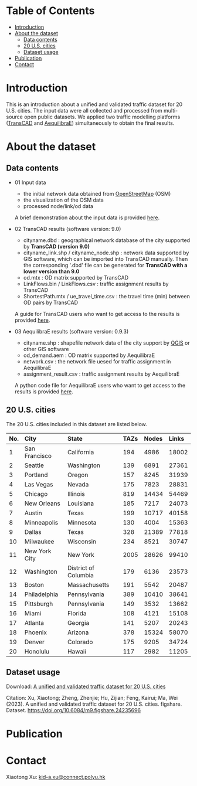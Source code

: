 # Table of Contents
- [Introduction](#introduction)
- [About the dataset](#about-the-dataset)
  - [Data contents](#data-contents)
  - [20 U.S. cities](#20-us-cities)
  - [Dataset usage](#dataset-usage)
- [Publication](#publication)
- [Contact](#contact)


# Introduction
This is an introduction about a unified and validated traffic dataset for 20 U.S. cities. The input data were all collected and processed from multi-source open public datasets. We applied two traffic modelling platforms ([TransCAD](https://www.caliper.com/tcovu.htm) and [AequilibraE](http://www.aequilibrae.com/python/latest/index.html)) simultaneously to obtain the final results.



# About the dataset

## Data contents
- 01 Input data
  - the initial network data obtained from [OpenStreetMap](https://www.openstreetmap.org/) (OSM)
  - the visualization of the OSM data
  - processed node/link/od data
  
  A brief demonstration about the input data is provided [here](https://github.com/xuxiaotong/A_unified_and_validated_traffic_dataset_of_20_U.S._cities/blob/main/Input%20data%20introduction.ipynb).

- 02 TransCAD results (software version: 9.0)
  - cityname.dbd : geographical network database of the city supported by **TransCAD (version 9.0)**
  - cityname_link.shp / cityname_node.shp : network data supported by GIS software, which can be imported into TransCAD manually. Then the corresponding '.dbd' file can be generated for **TransCAD with a lower version than 9.0**
  - od.mtx : OD matrix supported by TransCAD
  - LinkFlows.bin / LinkFlows.csv : traffic assignment results by TransCAD
  - ShortestPath.mtx / ue_travel_time.csv : the travel time (min) between OD pairs by TransCAD

  A guide for TransCAD users who want to get access to the results is provided [here](https://github.com/xuxiaotong/A_unified_and_validated_traffic_dataset_of_20_U.S._cities/blob/main/A%20guide%20for%20TransCAD%20users.md). 

- 03 AequilibraE results (software version: 0.9.3)
  - cityname.shp : shapefile network data of the city support by [QGIS](https://www.qgis.org/en/site/) or other GIS software
  - od_demand.aem : OD matrix supported by AequilibraE
  - network.csv : the network file uesed for traffic assignment in AequilibraE
  - assignment_result.csv : traffic assignment results by AequilibraE

  A python code file for AequilibraE users who want to get access to the results is provided [here](https://github.com/xuxiaotong/A_unified_and_validated_traffic_assignment_dataset_of_20_U.S._cities/blob/main/AequilibraE_assignment.py). 



## 20 U.S. cities
The 20 U.S. cities included in this dataset are listed below.

| No. |City           |State          |TAZs  |Nodes  |Links  |
|:----|:--------------|:--------------|:-----|:------|:------|
| 1   | San Francisco |  California   | 194  | 4986  | 18002 |
| 2   | Seattle       |  Washington   | 139  | 6891  | 27361 |
| 3   | Portland      |  Oregon       | 157  | 8245  | 31939 |
| 4   | Las Vegas     |  Nevada       | 175  | 7823  | 28831 |
| 5   | Chicago       |  Illinois     | 819  | 14434 | 54469 |
| 6   | New Orleans   |  Louisiana    | 185  | 7217  | 24073 |
| 7   | Austin        |  Texas        | 199  | 10717 | 40158 |
| 8   | Minneapolis   | Minnesota     | 130  | 4004  | 15363 |
| 9   | Dallas        | Texas         | 328  | 21389 | 77818 |
| 10  | Milwaukee         | Wisconsin | 234  | 8521  | 30747 |
| 11  | New York City     | New York  | 2005 | 28626 | 99410 |
| 12  | Washington    |  District of Columbia | 179  | 6136  | 23573 |
| 13  | Boston        |  Massachusetts        | 191  | 5542  | 20487 |
| 14  | Philadelphia  |  Pennsylvania         | 389  | 10410 | 38641 |
| 15  | Pittsburgh    |  Pennsylvania         | 149  | 3532  | 13662 |
| 16  | Miami         |  Florida              | 108  | 4121  | 15108 |
| 17  | Atlanta       | Georgia               | 141  | 5207  | 20243 |
| 18  | Phoenix       | Arizona               | 378  | 15324 | 58070 |
| 19  | Denver        |  Colorado             | 175  | 9205  | 34724 |
| 20  | Honolulu      |  Hawaii               | 117  | 2982  | 11205 |



## Dataset usage
Download: [A unified and validated traffic dataset for 20 U.S. cities](https://doi.org/10.6084/m9.figshare.24235696)

Citation: Xu, Xiaotong; Zheng, Zhenjie; Hu, Zijian; Feng, Kairui; Ma, Wei (2023). A unified and validated traffic dataset for 20 U.S. cities. figshare. Dataset. https://doi.org/10.6084/m9.figshare.24235696



# Publication

# Contact
Xiaotong Xu: kid-a.xu@connect.polyu.hk
